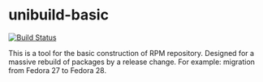 # unibuild-basic

[![Build Status](https://travis-ci.org/UnitedRPMs/unibuild-basic.svg?branch=master)](https://travis-ci.org/UnitedRPMs/unibuild-basic)

This is a tool for the basic construction of RPM repository. Designed for a massive rebuild of packages by a release change. For example: migration from Fedora 27 to Fedora 28.
